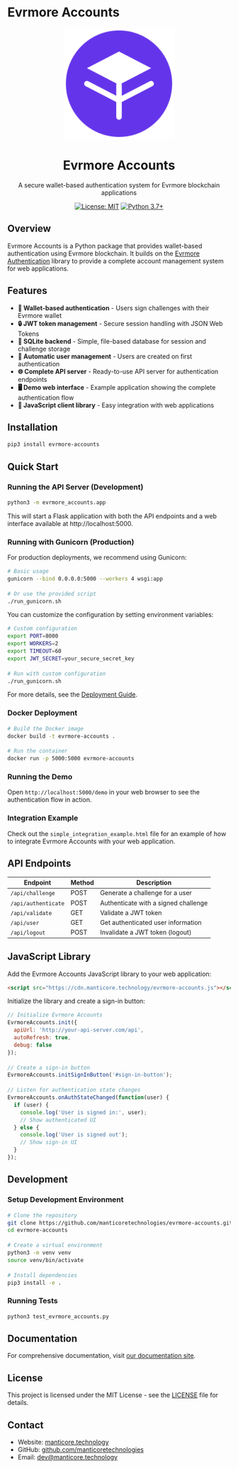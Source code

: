 # Evrmore Accounts

<div align="center">
  <img src="evrmore_accounts/static/evrmore-logo.svg" alt="Evrmore Accounts" width="250">
  <h1>Evrmore Accounts</h1>
  
  <p>A secure wallet-based authentication system for Evrmore blockchain applications</p>

  [![License: MIT](https://img.shields.io/badge/License-MIT-yellow.svg)](https://opensource.org/licenses/MIT)
  [![Python 3.7+](https://img.shields.io/badge/python-3.7+-blue.svg)](https://www.python.org/downloads/)
</div>

## Overview

Evrmore Accounts is a Python package that provides wallet-based authentication using Evrmore blockchain. It builds on the [Evrmore Authentication](https://github.com/manticoretechnologies/evrmore-authentication) library to provide a complete account management system for web applications.

## Features

- **🔑 Wallet-based authentication** - Users sign challenges with their Evrmore wallet
- **🔒 JWT token management** - Secure session handling with JSON Web Tokens
- **📁 SQLite backend** - Simple, file-based database for session and challenge storage
- **👤 Automatic user management** - Users are created on first authentication
- **🌐 Complete API server** - Ready-to-use API server for authentication endpoints
- **🖥️ Demo web interface** - Example application showing the complete authentication flow
- **📱 JavaScript client library** - Easy integration with web applications

## Installation

```bash
pip3 install evrmore-accounts
```

## Quick Start

### Running the API Server (Development)

```bash
python3 -m evrmore_accounts.app
```

This will start a Flask application with both the API endpoints and a web interface available at http://localhost:5000.

### Running with Gunicorn (Production)

For production deployments, we recommend using Gunicorn:

```bash
# Basic usage
gunicorn --bind 0.0.0.0:5000 --workers 4 wsgi:app

# Or use the provided script
./run_gunicorn.sh
```

You can customize the configuration by setting environment variables:

```bash
# Custom configuration
export PORT=8000
export WORKERS=2
export TIMEOUT=60
export JWT_SECRET=your_secure_secret_key

# Run with custom configuration
./run_gunicorn.sh
```

For more details, see the [Deployment Guide](docs/guide/deployment.md).

### Docker Deployment

```bash
# Build the Docker image
docker build -t evrmore-accounts .

# Run the container
docker run -p 5000:5000 evrmore-accounts
```

### Running the Demo

Open `http://localhost:5000/demo` in your web browser to see the authentication flow in action.

### Integration Example

Check out the `simple_integration_example.html` file for an example of how to integrate Evrmore Accounts with your web application.

## API Endpoints

| Endpoint | Method | Description |
|----------|--------|-------------|
| `/api/challenge` | POST | Generate a challenge for a user |
| `/api/authenticate` | POST | Authenticate with a signed challenge |
| `/api/validate` | GET | Validate a JWT token |
| `/api/user` | GET | Get authenticated user information |
| `/api/logout` | POST | Invalidate a JWT token (logout) |

## JavaScript Library

Add the Evrmore Accounts JavaScript library to your web application:

```html
<script src="https://cdn.manticore.technology/evrmore-accounts.js"></script>
```

Initialize the library and create a sign-in button:

```javascript
// Initialize Evrmore Accounts
EvrmoreAccounts.init({
  apiUrl: 'http://your-api-server.com/api',
  autoRefresh: true,
  debug: false
});

// Create a sign-in button
EvrmoreAccounts.initSignInButton('#sign-in-button');

// Listen for authentication state changes
EvrmoreAccounts.onAuthStateChanged(function(user) {
  if (user) {
    console.log('User is signed in:', user);
    // Show authenticated UI
  } else {
    console.log('User is signed out');
    // Show sign-in UI
  }
});
```

## Development

### Setup Development Environment

```bash
# Clone the repository
git clone https://github.com/manticoretechnologies/evrmore-accounts.git
cd evrmore-accounts

# Create a virtual environment
python3 -m venv venv
source venv/bin/activate

# Install dependencies
pip3 install -e .
```

### Running Tests

```bash
python3 test_evrmore_accounts.py
```

## Documentation

For comprehensive documentation, visit [our documentation site](https://manticoretechnologies.github.io/evrmore-accounts/).

## License

This project is licensed under the MIT License - see the [LICENSE](LICENSE) file for details.

## Contact

- Website: [manticore.technology](https://manticore.technology)
- GitHub: [github.com/manticoretechnologies](https://github.com/manticoretechnologies)
- Email: [dev@manticore.technology](mailto:dev@manticore.technology) 